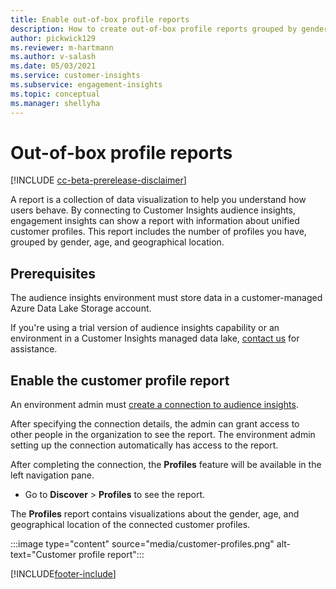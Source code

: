 ```yaml
---
title: Enable out-of-box profile reports
description: How to create out-of-box profile reports grouped by gender, age, and county or region of origin.
author: pickwick129
ms.reviewer: m-hartmann
ms.author: v-salash
ms.date: 05/03/2021
ms.service: customer-insights
ms.subservice: engagement-insights 
ms.topic: conceptual
ms.manager: shellyha
---
```


# Out-of-box profile reports

[!INCLUDE [cc-beta-prerelease-disclaimer](includes/cc-beta-prerelease-disclaimer.md)]

A report is a collection of data visualization to help you understand how users behave. By connecting to Customer Insights audience insights, engagement insights can show a report with information about unified customer profiles. This report includes the number of profiles you have, grouped by gender, age, and geographical location.

## Prerequisites

The audience insights environment must store data in a customer-managed Azure Data Lake Storage account.

If you're using a trial version of audience insights capability or an environment in a Customer Insights managed data lake, [contact us](https://go.microsoft.com/fwlink/?linkid=2145734) for assistance.  


## Enable the customer profile report

An environment admin must [create a connection to audience insights](configure-connections.md).

After specifying the connection details, the admin can grant access to other people in the organization to see the report. The environment admin setting up the connection automatically has access to the report. 

After completing the connection, the **Profiles** feature will be available in the left navigation pane. 

- Go to **Discover** > **Profiles** to see the report.

The **Profiles** report contains visualizations about the gender, age, and geographical location of the connected customer profiles.

:::image type="content" source="media/customer-profiles.png" alt-text="Customer profile report":::

[!INCLUDE[footer-include](../includes/footer-banner.md)]